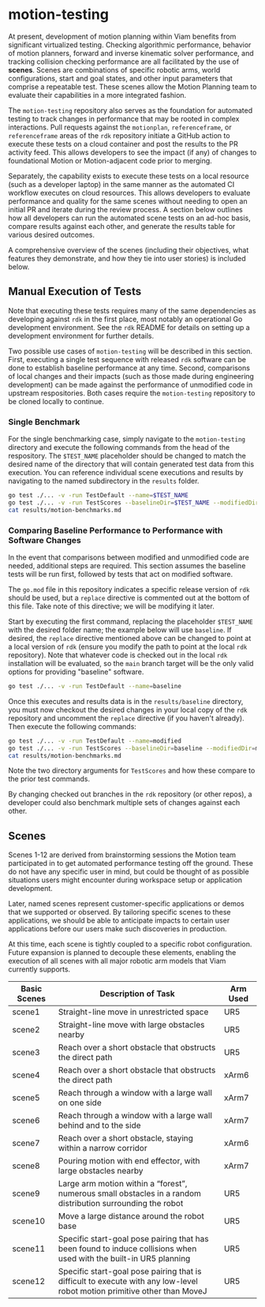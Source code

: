# motion-testing

At present, development of motion planning within Viam benefits from significant virtualized testing. Checking algorithmic performance, behavior of motion planners, forward and inverse kinematic solver performance, and tracking collision checking performance are all facilitated by the use of **scenes**. Scenes are combinations of specific robotic arms, world configurations, start and goal states, and other input parameters that comprise a repeatable test. These scenes allow the Motion Planning team to evaluate their capabilities in a more integrated fashion. 

The `motion-testing` repository also serves as the foundation for automated testing to track changes in performance that may be rooted in complex interactions. Pull requests against the `motionplan`, `referenceframe`, or `referenceframe` areas of the `rdk` repository initiate a GitHub action to execute these tests on a cloud container and post the results to the PR activity feed. This allows developers to see the impact (if any) of changes to foundational Motion or Motion-adjacent code prior to merging.

Separately, the capability exists to execute these tests on a local resource (such as a developer laptop) in the same manner as the automated CI workflow executes on cloud resources. This allows developers to evaluate performance and quality for the same scenes without needing to open an initial PR and iterate during the review process. A section below outlines how all developers can run the automated scene tests on an ad-hoc basis, compare results against each other, and generate the results table for various desired outcomes.

A comprehensive overview of the scenes (including their objectives, what features they demonstrate, and how they tie into user stories) is included below.

## Manual Execution of Tests

Note that executing these tests requires many of the same dependencies as developing against `rdk` in the first place, most notably an operational Go development environment. See the `rdk` README for details on setting up a development environment for further details.

Two possible use cases of `motion-testing` will be described in this section. First, executing a single test sequence with released `rdk` software can be done to establish baseline performance at any time. Second, comparisons of local changes and their impacts (such as those made during engineering development) can be made against the performance of unmodified code in upstream respositories. Both cases require the `motion-testing` repository to be cloned locally to continue.

### Single Benchmark

For the single benchmarking case, simply navigate to the `motion-testing` directory and execute the following commands from the head of the respository. The `$TEST_NAME` placeholder should be changed to match the desired name of the directory that will contain generated test data from this execution. You can reference individual scene executions and results by navigating to the named subdirectory in the `results` folder.

```bash
go test ./... -v -run TestDefault --name=$TEST_NAME
go test ./... -v -run TestScores --baselineDir=$TEST_NAME --modifiedDir=$TEST_NAME
cat results/motion-benchmarks.md
```

### Comparing Baseline Performance to Performance with Software Changes

In the event that comparisons between modified and unmodified code are needed, additional steps are required. This section assumes the baseline tests will be run first, followed by tests that act on modified software.

The `go.mod` file in this repository indicates a specific release version of `rdk` should be used, but a `replace` directive is commented out at the bottom of this file. Take note of this directive; we will be modifying it later.

Start by executing the first command, replacing the placeholder `$TEST_NAME` with the desired folder name; the example below will use `baseline`. If desired, the `replace` directive mentioned above can be changed to point at a local version of `rdk` (ensure you modify the path to point at the local `rdk` repository). Note that whatever code is checked out in the local `rdk` installation will be evaluated, so the `main` branch target will be the only valid options for providing "baseline" software.

```bash
go test ./... -v -run TestDefault --name=baseline
```

Once this executes and results data is in the `results/baseline` directory, you must now checkout the desired changes in your local copy of the `rdk` repository and uncomment the `replace` directive (if you haven't already). Then execute the following commands:

```bash
go test ./... -v -run TestDefault --name=modified
go test ./... -v -run TestScores --baselineDir=baseline --modifiedDir=modified
cat results/motion-benchmarks.md
```

Note the two directory arguments for `TestScores` and how these compare to the prior test commands.

By changing checked out branches in the `rdk` repository (or other repos), a developer could also benchmark multiple sets of changes against each other.

## Scenes

Scenes 1-12 are derived from brainstorming sessions the Motion team participated in to get automated performance testing off the ground. These do not have any specific user in mind, but could be thought of as possible situations users might encounter during workspace setup or application development.

Later, named scenes represent customer-specific applications or demos that we supported or observed. By tailoring specific scenes to these applications, we should be able to anticipate impacts to certain user applications before our users make such discoveries in production.

At this time, each scene is tightly coupled to a specific robot configuration. Future expansion is planned to decouple these elements, enabling the execution of all scenes with all major robotic arm models that Viam currently supports.

| Basic Scenes | Description of Task                                                                                                      | Arm Used |
| ------------ | ------------------------------------------------------------------------------------------------------------------------ | -------- |
| scene1       | Straight-line move in unrestricted space                                                                                 | UR5      |
| scene2       | Straight-line move with large obstacles nearby                                                                           | UR5      |
| scene3       | Reach over a short obstacle that obstructs the direct path                                                               | UR5      |
| scene4       | Reach over a short obstacle that obstructs the direct path                                                               | xArm6    |
| scene5       | Reach through a window with a large wall on one side                                                                     | xArm7    |
| scene6       | Reach through a window with a large wall behind and to the side                                                          | xArm7    |
| scene7       | Reach over a short obstacle, staying within a narrow corridor                                                            | xArm6    |
| scene8       | Pouring motion with end effector, with large obstacles nearby                                                            | xArm7    |
| scene9       | Large arm motion within a “forest”, numerous small obstacles in a random distribution surrounding the robot              | UR5      |
| scene10      | Move a large distance around the robot base                                                                              | UR5      |
| scene11      | Specific start-goal pose pairing that has been found to induce collisions when used with the built-in UR5 planning       | UR5      |
| scene12      | Specific start-goal pose pairing that is difficult to execute with any low-level robot motion primitive other than MoveJ | UR5      |
